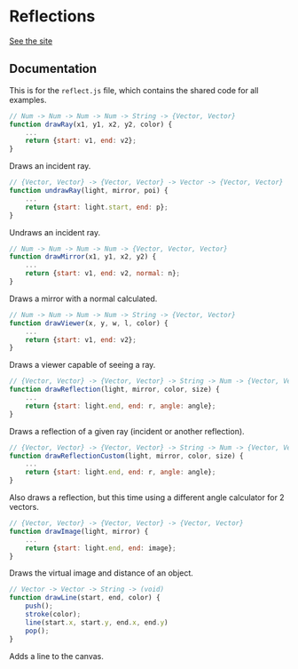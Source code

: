 # Reflections

[See the site](https://reflections-brilliant.vercel.app/)


## Documentation
This is for the ```reflect.js``` file, which contains the shared code for all examples. 


```js
// Num -> Num -> Num -> Num -> String -> {Vector, Vector}
function drawRay(x1, y1, x2, y2, color) {
    ...
    return {start: v1, end: v2};
}
```
Draws an incident ray.

```js
// {Vector, Vector} -> {Vector, Vector} -> Vector -> {Vector, Vector}
function undrawRay(light, mirror, poi) {
    ...
    return {start: light.start, end: p};
}
```
Undraws an incident ray.

```js
// Num -> Num -> Num -> Num -> {Vector, Vector, Vector}
function drawMirror(x1, y1, x2, y2) {
    ...
    return {start: v1, end: v2, normal: n};
}
```
Draws a mirror with a normal calculated.

```js
// Num -> Num -> Num -> Num -> String -> {Vector, Vector}
function drawViewer(x, y, w, l, color) {
    ...
    return {start: v1, end: v2};
}
```
Draws a viewer capable of seeing a ray.

```js
// {Vector, Vector} -> {Vector, Vector} -> String -> Num -> {Vector, Vector, Num}
function drawReflection(light, mirror, color, size) {
    ...
    return {start: light.end, end: r, angle: angle};
}
```
Draws a reflection of a given ray (incident or another reflection).

```js
// {Vector, Vector} -> {Vector, Vector} -> String -> Num -> {Vector, Vector, Num}
function drawReflectionCustom(light, mirror, color, size) {
    ...
    return {start: light.end, end: r, angle: angle};
}
```
Also draws a reflection, but this time using a different angle calculator for 2 vectors.

```js
// {Vector, Vector} -> {Vector, Vector} -> {Vector, Vector}
function drawImage(light, mirror) {
    ...
    return {start: light.end, end: image};
}
```
Draws the virtual image and distance of an object.

```js
// Vector -> Vector -> String -> (void)
function drawLine(start, end, color) {
    push();
    stroke(color);
    line(start.x, start.y, end.x, end.y)
    pop();
}
```
Adds a line to the canvas.
